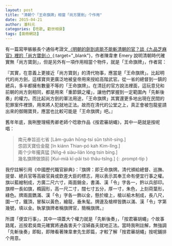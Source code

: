 ```yaml
---
layout: post
title: "清朝个「王命旗牌」相當「尚方寶劍」个作用"
date: 2015-04-21
author: 潘科元
categories: [唸歌, 勸世相褒]
tags: [面冊網誌]
---
```


有一篇寫甲躼躼長个通俗考證文[〈明朝的劍到底能不能斬清朝的官？談《九品芝麻官》裡的「尚方寶劍」〉]( https://storystudio.tw/article/gushi/shang-fang-bao-jian){:target="_blank"}，作者陳韋聿 Emery 說明清朝時代確實無「尚方寶劍」，但是另外有一項作用相當个物件，就是「王命旗牌」，作者寫：

『其實，在意義上更接近「尚方寶劍」的清代物事，應當是「王命旗牌」。比起明代的尚方劍，這樣寶貝更廣泛地被皇帝用來授給高階武官。從一省的總督到一鎮的總兵，多半都擁有數量不等的「王命旗牌」。在清廷的官方說法裡面，這玩意兒和前朝的尚方劍相同，都是用來「重節鎮之權」，讓他們掌握到一定範圍內「先斬後奏」的權力。而比起尚方劍的軍法用途，「王命旗牌」其實還更多地出現在民間的犯罪案件裡頭，用來將人犯就地正法。故而在清代的公堂之上，真正會被包龍星請出來的御賜寶貝，應當也比較可能是「王命旗牌」吧。』

舊年年底，我咧整理楊秀卿老師个唸歌作品《按君審胡蠅》，其中一葩就是按呢唱：

> 南元奉旨巡七省 [Lâm-guân hōng-tsí sûn tshit-síng.]  
> 怹囝天寶佮金龍 [In kiánn Thian-pó kah Kim-lîng.]  
> 兩个少年攏真猛 [Nn̄g-ê siàu-liân lóng tsin bíng.]  
> 幾名旗牌做頭前 [Kuí-miâ kî-pâi tsò thâu-tsîng.]
{: .prompt-tip }

我佇註解引用《中國歷代職官辭典》：『旗牌：即王命旗牌。清代頒給總督、巡撫、提督、總兵官等高級官員或欽差大臣的標志，用以表示其奉王命有便宜行事之權。旗以藍繒制成，方廣二尺六寸，兩面銷金，書滿、漢「令」字各一，鈐以兵部印。旗桿一長如旗，橢圓形，高一尺二寸，闊七寸五分，厚一寸，朱色，上刻荷葉形，綠色。牌兩面鐫滿、漢「令」字各一飾以金，懸於槍上，槍以榆木制成，長八尺，圍一寸，鐵頂，冒髹以黃色，繪龍，垂朱髦。牌邊及槍桿皆鐫以滿、漢「令」字第幾號，填以金。執掌旗牌者稱旗牌官，簡稱旗牌。』

所謂「便宜行事」，其中一項蓋大个權力就是「先斬後奏」，「按君審胡蠅」个故事路尾，巡按君吳南元確實將通姦害夫个淫婦姦夫就地正法。當時我咧註解，無強調「先斬後奏」即點，即陣看著陳韋聿先生即篇，才較了解「按君審胡蠅」按呢鋪排个用意。
